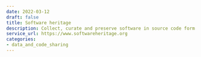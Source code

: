 ```yaml
---
date: 2022-03-12
draft: false
title: Software heritage
description: Collect, curate and preserve software in source code form.
service_url: https://www.softwareheritage.org
categories:
- data_and_code_sharing
---
```



